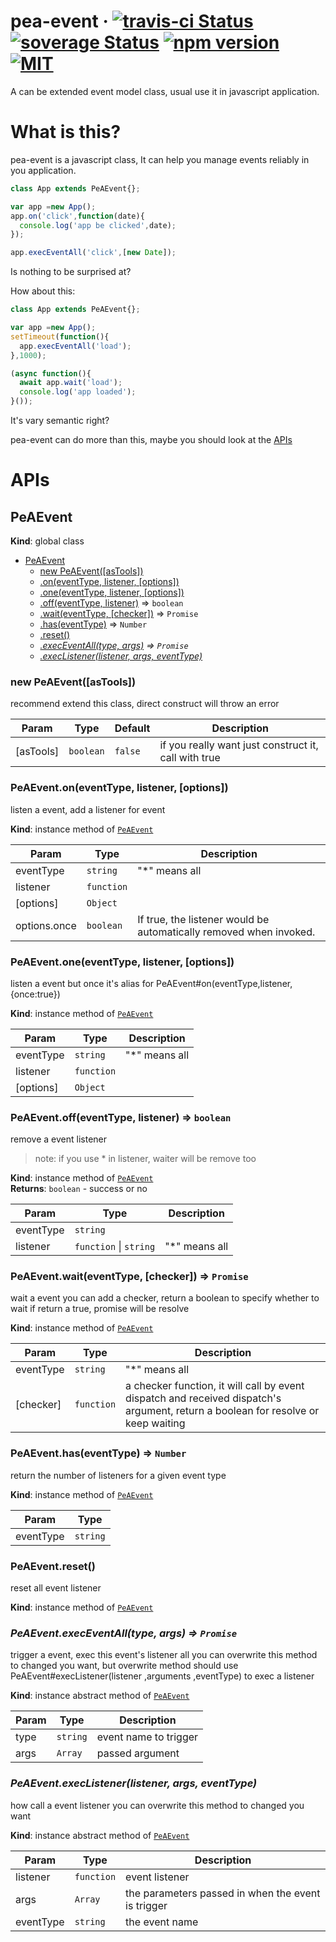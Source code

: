 # pea-event &middot; [![travis-ci Status](https://travis-ci.org/pea3nut/pea-event.svg?branch=master)](https://www.travis-ci.org/pea3nut/pea-event) [![soverage Status](https://coveralls.io/repos/github/pea3nut/pea-event/badge.svg?branch=master)](https://coveralls.io/github/pea3nut/pea-event?branch=master) [![npm version](https://img.shields.io/npm/v/pea-event.svg?style=flat)](https://www.npmjs.com/package/pea-event) [![MIT](https://img.shields.io/dub/l/vibe-d.svg)](LICENSE)

A can be extended event model class, usual use it in javascript application.

# What is this?

pea-event is a javascript class, It can help you manage events reliably in you application.

```js
class App extends PeAEvent{};

var app =new App();
app.on('click',function(date){
  console.log('app be clicked',date);
});

app.execEventAll('click',[new Date]);
```

Is nothing to be surprised at? 

How about this:

```js
class App extends PeAEvent{};

var app =new App();
setTimeout(function(){
  app.execEventAll('load');
},1000);

(async function(){
  await app.wait('load');
  console.log('app loaded');
}());
```

It's vary semantic right?

pea-event can do more than this, maybe you should look at the [APIs](#APIs)

# APIs

<!--jsdoc will generate here-->

<!--jsdoc-->

<a name="PeAEvent"></a>

## PeAEvent
**Kind**: global class  

* [PeAEvent](#PeAEvent)
    * [new PeAEvent([asTools])](#new_PeAEvent_new)
    * [.on(eventType, listener, [options])](#PeAEvent+on)
    * [.one(eventType, listener, [options])](#PeAEvent+one)
    * [.off(eventType, listener)](#PeAEvent+off) ⇒ <code>boolean</code>
    * [.wait(eventType, [checker])](#PeAEvent+wait) ⇒ <code>Promise</code>
    * [.has(eventType)](#PeAEvent+has) ⇒ <code>Number</code>
    * [.reset()](#PeAEvent+reset)
    * *[.execEventAll(type, args)](#PeAEvent+execEventAll) ⇒ <code>Promise</code>*
    * *[.execListener(listener, args, eventType)](#PeAEvent+execListener)*

<a name="new_PeAEvent_new"></a>

### new PeAEvent([asTools])
recommend extend this class, direct construct will throw an error


| Param | Type | Default | Description |
| --- | --- | --- | --- |
| [asTools] | <code>boolean</code> | <code>false</code> | if you really want just construct it, call with true |

<a name="PeAEvent+on"></a>

### PeAEvent.on(eventType, listener, [options])
listen a event, add a listener for event

**Kind**: instance method of [<code>PeAEvent</code>](#PeAEvent)  

| Param | Type | Description |
| --- | --- | --- |
| eventType | <code>string</code> | "*" means all |
| listener | <code>function</code> |  |
| [options] | <code>Object</code> |  |
| options.once | <code>boolean</code> | If true, the listener would be automatically removed when invoked. |

<a name="PeAEvent+one"></a>

### PeAEvent.one(eventType, listener, [options])
listen a event but onceit's alias for PeAEvent#on(eventType,listener,{once:true})

**Kind**: instance method of [<code>PeAEvent</code>](#PeAEvent)  

| Param | Type | Description |
| --- | --- | --- |
| eventType | <code>string</code> | "*" means all |
| listener | <code>function</code> |  |
| [options] | <code>Object</code> |  |

<a name="PeAEvent+off"></a>

### PeAEvent.off(eventType, listener) ⇒ <code>boolean</code>
remove a event listener> note: if you use * in listener, waiter will be remove too

**Kind**: instance method of [<code>PeAEvent</code>](#PeAEvent)  
**Returns**: <code>boolean</code> - success or no  

| Param | Type | Description |
| --- | --- | --- |
| eventType | <code>string</code> |  |
| listener | <code>function</code> \| <code>string</code> | "*" means all |

<a name="PeAEvent+wait"></a>

### PeAEvent.wait(eventType, [checker]) ⇒ <code>Promise</code>
wait a eventyou can add a checker, return a boolean to specify whether to waitif return a true, promise will be resolve

**Kind**: instance method of [<code>PeAEvent</code>](#PeAEvent)  

| Param | Type | Description |
| --- | --- | --- |
| eventType | <code>string</code> | "*" means all |
| [checker] | <code>function</code> | a checker function, it will call by event dispatch and received dispatch's argument, return a boolean for resolve or keep waiting |

<a name="PeAEvent+has"></a>

### PeAEvent.has(eventType) ⇒ <code>Number</code>
return the number of listeners for a given event type

**Kind**: instance method of [<code>PeAEvent</code>](#PeAEvent)  

| Param | Type |
| --- | --- |
| eventType | <code>string</code> | 

<a name="PeAEvent+reset"></a>

### PeAEvent.reset()
reset all event listener

**Kind**: instance method of [<code>PeAEvent</code>](#PeAEvent)  
<a name="PeAEvent+execEventAll"></a>

### *PeAEvent.execEventAll(type, args) ⇒ <code>Promise</code>*
trigger a event, exec this event's listener allyou can overwrite this method to changed you want,but overwrite method should use PeAEvent#execListener(listener ,arguments ,eventType) to exec a listener

**Kind**: instance abstract method of [<code>PeAEvent</code>](#PeAEvent)  

| Param | Type | Description |
| --- | --- | --- |
| type | <code>string</code> | event name to trigger |
| args | <code>Array</code> | passed argument |

<a name="PeAEvent+execListener"></a>

### *PeAEvent.execListener(listener, args, eventType)*
how call a event listeneryou can overwrite this method to changed you want

**Kind**: instance abstract method of [<code>PeAEvent</code>](#PeAEvent)  

| Param | Type | Description |
| --- | --- | --- |
| listener | <code>function</code> | event listener |
| args | <code>Array</code> | the parameters passed in when the event is trigger |
| eventType | <code>string</code> | the event name |



<!--/jsdoc-->
